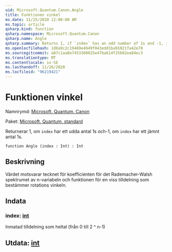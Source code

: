 ```yaml
---
uid: Microsoft.Quantum.Canon.Angle
title: Funktionen vinkel
ms.date: 11/25/2020 12:00:00 AM
ms.topic: article
qsharp.kind: function
qsharp.namespace: Microsoft.Quantum.Canon
qsharp.name: Angle
qsharp.summary: Returns 1, if `index` has an odd number of 1s and -1, if `index` has an even number of 1s.
ms.openlocfilehash: 1d8a9c2c19469e4949f043edd1ba91021fa42e78
ms.sourcegitcommit: a87c1aa8e7453360025e47ba614f25b02ea84ec3
ms.translationtype: MT
ms.contentlocale: sv-SE
ms.lasthandoff: 11/26/2020
ms.locfileid: "96219421"
---
```

# <a name="angle-function"></a>Funktionen vinkel

Namnrymd: [Microsoft. Quantum. Canon](xref:Microsoft.Quantum.Canon)

Paket: [Microsoft. Quantum. standard](https://nuget.org/packages/Microsoft.Quantum.Standard)


Returnerar 1, om `index` har ett udda antal 1s och-1, om `index` har ett jämnt antal 1s.

```qsharp
function Angle (index : Int) : Int
```


## <a name="description"></a>Beskrivning

Värdet motsvarar tecknet för koefficienten för det Rademacher-Walsh spektrumet av n-variabeln och funktionen för en viss tilldelning som bestämmer rotations vinkeln.

## <a name="input"></a>Indata

### <a name="index--int"></a>index: [int](xref:microsoft.quantum.lang-ref.int)

Inmatad tilldelning som heltal (från 0 till 2 ^ n-1)



## <a name="output--int"></a>Utdata: [int](xref:microsoft.quantum.lang-ref.int)

